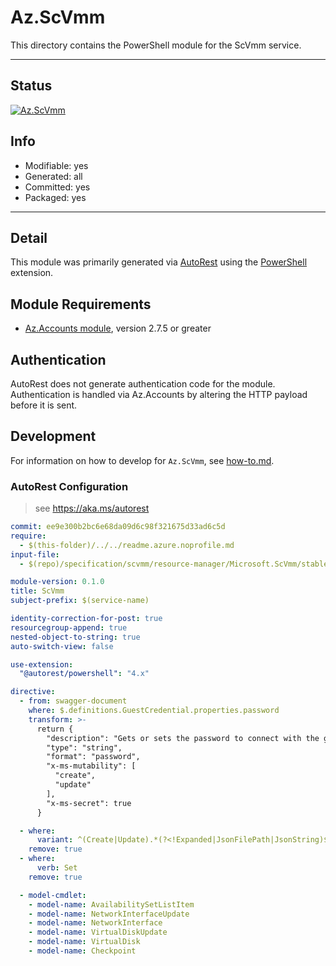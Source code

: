 <!-- region Generated -->
# Az.ScVmm
This directory contains the PowerShell module for the ScVmm service.

---
## Status
[![Az.ScVmm](https://img.shields.io/powershellgallery/v/Az.ScVmm.svg?style=flat-square&label=Az.ScVmm "Az.ScVmm")](https://www.powershellgallery.com/packages/Az.ScVmm/)

## Info
- Modifiable: yes
- Generated: all
- Committed: yes
- Packaged: yes

---
## Detail
This module was primarily generated via [AutoRest](https://github.com/Azure/autorest) using the [PowerShell](https://github.com/Azure/autorest.powershell) extension.

## Module Requirements
- [Az.Accounts module](https://www.powershellgallery.com/packages/Az.Accounts/), version 2.7.5 or greater

## Authentication
AutoRest does not generate authentication code for the module. Authentication is handled via Az.Accounts by altering the HTTP payload before it is sent.

## Development
For information on how to develop for `Az.ScVmm`, see [how-to.md](how-to.md).
<!-- endregion -->

### AutoRest Configuration
> see https://aka.ms/autorest

``` yaml
commit: ee9e300b2bc6e68da09d6c98f321675d33ad6c5d
require:
  - $(this-folder)/../../readme.azure.noprofile.md 
input-file:
  - $(repo)/specification/scvmm/resource-manager/Microsoft.ScVmm/stable/2023-10-07/scvmm.json

module-version: 0.1.0
title: ScVmm
subject-prefix: $(service-name)

identity-correction-for-post: true
resourcegroup-append: true
nested-object-to-string: true
auto-switch-view: false

use-extension:
  "@autorest/powershell": "4.x"

directive:
  - from: swagger-document 
    where: $.definitions.GuestCredential.properties.password
    transform: >-
      return {
        "description": "Gets or sets the password to connect with the guest.",
        "type": "string",
        "format": "password",
        "x-ms-mutability": [
          "create",
          "update"
        ],
        "x-ms-secret": true
      }

  - where:
      variant: ^(Create|Update).*(?<!Expanded|JsonFilePath|JsonString)$
    remove: true
  - where:
      verb: Set
    remove: true

  - model-cmdlet:
    - model-name: AvailabilitySetListItem
    - model-name: NetworkInterfaceUpdate
    - model-name: NetworkInterface
    - model-name: VirtualDiskUpdate
    - model-name: VirtualDisk
    - model-name: Checkpoint
```
